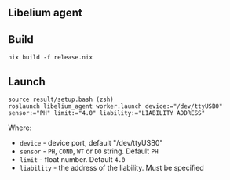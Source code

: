 Libelium agent
-------------------------

## Build

```
nix build -f release.nix
```

## Launch

```
source result/setup.bash (zsh)
roslaunch libelium_agent worker.launch device:="/dev/ttyUSB0" sensor:="PH" limit:="4.0" liability:="LIABILITY ADDRESS"
```

Where:

* `device` - device port, default "/dev/ttyUSB0"
* `sensor` - `PH`, `COND`, `WT` or `DO` string. Default `PH`
* `limit` - float number. Default `4.0`
* `liability` - the address of the liability. Must be specified

